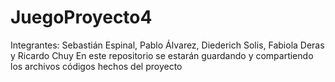 # JuegoProyecto4
Integrantes: Sebastián Espinal, Pablo Álvarez, Diederich Solis, Fabiola Deras y Ricardo Chuy
En este repositorio se estarán guardando y compartiendo los archivos códigos hechos del proyecto
